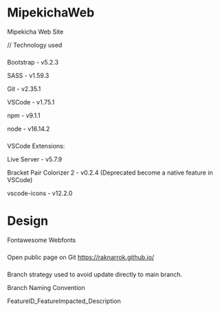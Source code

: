 # MipekichaWeb

Mipekicha Web Site

// Technology used
###

Bootstrap - v5.2.3

SASS - v1.59.3

Git - v2.35.1

VSCode - v1.75.1

npm - v9.1.1

node - v16.14.2


###
VSCode Extensions:

Live Server - v5.7.9

Bracket Pair Colorizer 2 - v0.2.4 (Deprecated become a native feature in VSCode)

vscode-icons - v12.2.0

# Design
Fontawesome
Webfonts

###
Open public page on Git https://raknarrok.github.io/

###
Branch strategy used to avoid update directly to main branch.

Branch Naming Convention

FeatureID_FeatureImpacted_Description
